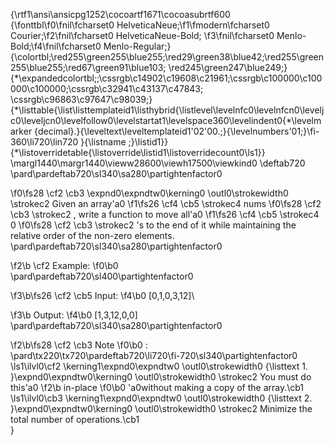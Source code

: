 {\rtf1\ansi\ansicpg1252\cocoartf1671\cocoasubrtf600
{\fonttbl\f0\fnil\fcharset0 HelveticaNeue;\f1\fmodern\fcharset0 Courier;\f2\fnil\fcharset0 HelveticaNeue-Bold;
\f3\fnil\fcharset0 Menlo-Bold;\f4\fnil\fcharset0 Menlo-Regular;}
{\colortbl;\red255\green255\blue255;\red29\green38\blue42;\red255\green255\blue255;\red67\green91\blue103;
\red245\green247\blue249;}
{\*\expandedcolortbl;;\cssrgb\c14902\c19608\c21961;\cssrgb\c100000\c100000\c100000;\cssrgb\c32941\c43137\c47843;
\cssrgb\c96863\c97647\c98039;}
{\*\listtable{\list\listtemplateid1\listhybrid{\listlevel\levelnfc0\levelnfcn0\leveljc0\leveljcn0\levelfollow0\levelstartat1\levelspace360\levelindent0{\*\levelmarker \{decimal\}.}{\leveltext\leveltemplateid1\'02\'00.;}{\levelnumbers\'01;}\fi-360\li720\lin720 }{\listname ;}\listid1}}
{\*\listoverridetable{\listoverride\listid1\listoverridecount0\ls1}}
\margl1440\margr1440\vieww28600\viewh17500\viewkind0
\deftab720
\pard\pardeftab720\sl340\sa280\partightenfactor0

\f0\fs28 \cf2 \cb3 \expnd0\expndtw0\kerning0
\outl0\strokewidth0 \strokec2 Given an array\'a0
\f1\fs26 \cf4 \cb5 \strokec4 nums
\f0\fs28 \cf2 \cb3 \strokec2 , write a function to move all\'a0
\f1\fs26 \cf4 \cb5 \strokec4 0
\f0\fs28 \cf2 \cb3 \strokec2 's to the end of it while maintaining the relative order of the non-zero elements.\
\pard\pardeftab720\sl340\sa280\partightenfactor0

\f2\b \cf2 Example:
\f0\b0 \
\pard\pardeftab720\sl400\partightenfactor0

\f3\b\fs26 \cf2 \cb5 Input:
\f4\b0  [0,1,0,3,12]\

\f3\b Output:
\f4\b0  [1,3,12,0,0]\
\pard\pardeftab720\sl340\sa280\partightenfactor0

\f2\b\fs28 \cf2 \cb3 Note
\f0\b0 :\
\pard\tx220\tx720\pardeftab720\li720\fi-720\sl340\partightenfactor0
\ls1\ilvl0\cf2 \kerning1\expnd0\expndtw0 \outl0\strokewidth0 {\listtext	1.	}\expnd0\expndtw0\kerning0
\outl0\strokewidth0 \strokec2 You must do this\'a0
\f2\b in-place
\f0\b0 \'a0without making a copy of the array.\cb1 \
\ls1\ilvl0\cb3 \kerning1\expnd0\expndtw0 \outl0\strokewidth0 {\listtext	2.	}\expnd0\expndtw0\kerning0
\outl0\strokewidth0 \strokec2 Minimize the total number of operations.\cb1 \
}
